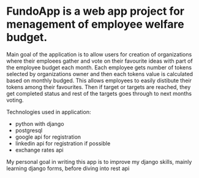 # FundoApp is a web app project for menagement of employee welfare budget.
 Main goal of the application is to allow users for creation of organizations where their emploees gather and vote on their favourite ideas with part of the employee budget each month.
 Each employee gets number of tokens selected by organizations owner and then each tokens value is calculated based on monthly budged. This allows employees to easily distibute their tokens among their favourites. Then if target or targets are reached, they get completed status and rest of the targets goes through to next months voting.

 Technologies used in application:
 - python with django
 - postgresql
 - google api for registration
 - linkedin api for registration if possible
 - exchange rates api

 My personal goal in writing this app is to improve my django skills, mainly learning django forms, before diving into rest api

